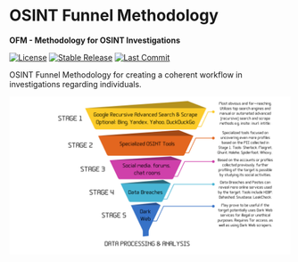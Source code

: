 # OSINT Funnel Methodology
**OFM - Methodology for OSINT Investigations**

[![License](https://img.shields.io/badge/license-MIT-blue.svg)](https://raw.githubusercontent.com/0SINTr/ofm/master/LICENSE)
[![Stable Release](https://img.shields.io/badge/version-1.0.0-blue.svg)](https://github.com/0SINTr/ofm/releases/tag/v1.0.0)
[![Last Commit](https://img.shields.io/github/last-commit/0SINTr/ofm)](https://github.com/0SINTr/ofm/commits/main)

OSINT Funnel Methodology for creating a coherent workflow in investigations regarding individuals.

![ofm](img/ofm.png)
